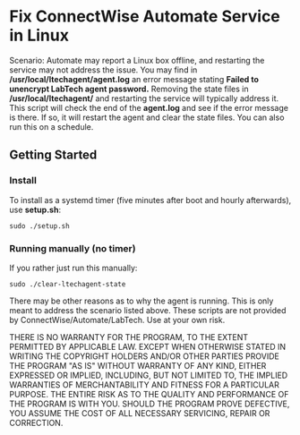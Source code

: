 # Fix ConnectWise Automate Service in Linux

Scenario:
Automate may report a Linux box offline, and restarting the service may not
  address the issue. You may find in **/usr/local/ltechagent/agent.log**
  an error message stating **Failed to unencrypt LabTech agent password.**
  Removing the state files in **/usr/local/ltechagent/** and restarting the
  service will typically address it. This script will check the end of the
  **agent.log** and see if the error message is there. If so, it will restart
  the agent and clear the state files. You can also run this on a schedule.

Getting Started
---------------

### Install
To install as a systemd timer (five minutes after boot and hourly afterwards),
 use **setup.sh**:

    sudo ./setup.sh

### Running manually (no timer)
If you rather just run this manually:

    sudo ./clear-ltechagent-state


There may be other reasons as to why the agent is running. This is only meant
  to address the scenario listed above. These scripts are not provided by
  ConnectWise/Automate/LabTech. Use at your own risk.


THERE IS NO WARRANTY FOR THE PROGRAM, TO THE EXTENT PERMITTED BY
  APPLICABLE LAW.  EXCEPT WHEN OTHERWISE STATED IN WRITING THE COPYRIGHT
  HOLDERS AND/OR OTHER PARTIES PROVIDE THE PROGRAM "AS IS" WITHOUT WARRANTY
  OF ANY KIND, EITHER EXPRESSED OR IMPLIED, INCLUDING, BUT NOT LIMITED TO,
  THE IMPLIED WARRANTIES OF MERCHANTABILITY AND FITNESS FOR A PARTICULAR
  PURPOSE.  THE ENTIRE RISK AS TO THE QUALITY AND PERFORMANCE OF THE PROGRAM
  IS WITH YOU.  SHOULD THE PROGRAM PROVE DEFECTIVE, YOU ASSUME THE COST OF
  ALL NECESSARY SERVICING, REPAIR OR CORRECTION.
